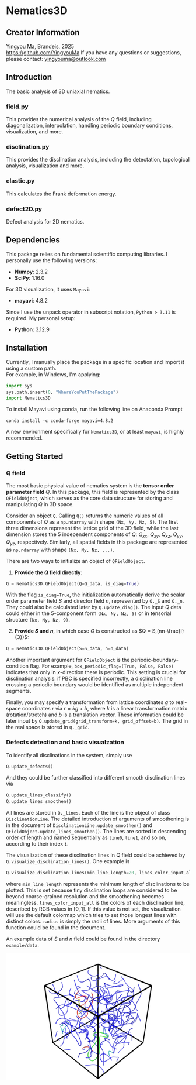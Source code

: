 # Nematics3D

## Creator Information
Yingyou Ma, Brandeis, 2025  
https://github.com/YingyouMa
If you have any questions or suggestions, please contact:  yingyouma@outlook.com

## Introduction
The basic analysis of 3D uniaxial nematics.

### field.py
This provides the numerical analysis of the $Q$ field, including diagonalization, interpolation, handling periodic boundary conditions, visualization, and more.

### disclination.py
This provides the disclination analysis, including the detectation, topological analysis, visualization and more.

### elastic.py
This calculates the Frank deformation energy.

### defect2D.py
Defect analysis for 2D nematics.

## Dependencies
This package relies on fundamental scientific computing libraries. I personally use the following versions:
 - **Numpy**:       2.3.2
 - **SciPy**:       1.16.0

For 3D visualization, it uses ```Mayavi```:
 - **mayavi**:      4.8.2

Since I use the unpack operator in subscript notation, ```Python > 3.11``` is required. My personal setup:
 - **Python**:      3.12.9 

## Installation
Currently, I manually place the package in a specific location and import it using a custom path.  
For example, in Windows, I'm applying:
```python
import sys
sys.path.insert(0, "WhereYouPutThePackage")
import Nematics3D
```
To install Mayavi using conda, run the following line on Anaconda Prompt
```
conda install -c conda-forge mayavi=4.8.2
```
A new environment specifically for ```Nematics3D```, or at least ```mayavi```, is highly recommended.

## Getting Started

### Q field
The most basic physical value of nematics system is the **tensor order parameter field** $Q$. In this package, this field is represented by the class ```QFieldObject```, which serves as the core data structure for storing and manipulating $Q$ in 3D space.   

Consider an object ```Q```. Calling ```Q()``` returns the numeric values of all components of $Q$ as a ```np.ndarray``` with shape ```(Nx, Ny, Nz, 5)```. The first three dimensions represent the lattice grid of the 3D field, while the last dimension stores the 5 independent components of $Q$: $Q_{xx}$, $Q_{xy}$, $Q_{xz}$, $Q_{yy}$, $Q_{yz}$, respectively. Similarly, all spatial fields in this package are represented as ```np.ndarray``` with shape ```(Nx, Ny, Nz, ...)```.

There are two ways to initialize an object of ```QFieldObject```.   

1. **Provide the $Q$ field directly**:
```python
Q = Nematics3D.QFieldObject(Q=Q_data, is_diag=True)
```
With the flag ```is_diag=True```, the initialization automatically derive the scalar order parameter field $S$ and director field $n$, represented by ```Q._S``` and ```Q._n```. They could also be calculated later by ```Q.update_diag()```. The input $Q$ data could either in the 5-component form ```(Nx, Ny, Nz, 5)``` or in tensorial structure ```(Nx, Ny, Nz, 9)```.    

2. **Provide $S$ and $n$**, in which case $Q$ is constructed as $Q = S,(nn-\frac{I}{3})$:
```python
Q = Nematics3D.QFieldObject(S=S_data, n=n_data)
```

Another important argument for ```QFieldObject``` is the periodic-boundary-condition flag. For example, ```box_periodic_flag=(True, False, False)``` indicates that only in $x$-direction there is periodic. This setting is crucial for disclination analysis: if PBC is specified incorrectly, a disclination line crossing a periodic boundary would be identified as multiple independent segments.

Finally, you may specify a transformation from lattice coordinates $g$ to real-space coordinates $r$ via $r = k g + b$, where $k$ is a linear transformation matrix (rotation/stretch) and $b$ is a translation vector. These information could be later input by ```Q.update_grid(grid_transform=k, grid_offset=b)```. The grid in the real space is stored in ```Q._grid```.

### Defects detection and basic visualzation
To identify all disclinations in the system, simply use
```python
Q.update_defects()
```
And they could be further classified into different smooth disclination lines via
```python
Q.update_lines_classify()
Q.update_lines_smoothen()
```
All lines are stored in ```Q._lines```. Each of the line is the object of class ```DisclinationLine```. The detailed introduction of arguments of smoothening is in the document of ```DisclinationLine.update_smoothen()``` and ```QFieldObject.update_lines_smoothen()```.  The lines are sorted in descending order of length and named sequentially as ```line0```, ```line1```, and so on, according to their index ```i```.     

The visualization of these disclination lines in $Q$ field could be achieved by ```Q.visualize_disclination_lines()```. One example is
```python
Q.visualize_disclination_lines(min_line_length=20, lines_color_input_all=(1,0,0), radius=1)
```
where  ```min_line_length``` represents the minimum length of disclinations to be plotted. This is set because tiny disclination loops are considered to be beyond coarse-grained resolution and the smoothening becomes meaningless. ```lines_color_input_all``` is the colors of each disclination line, described by RGB values in $[0,1]$. If this value is not set, the visualization will use the default colormap which tries to set those longest lines with distinct colors. ```radius``` is simply the radii of lines.  More arguments of this function could be found in the document.   

An example data of $S$ and $n$ field could be found in the directory ```example/data```.
<p align="center">
  <img src="example/figure/lines.png" width="720">
</p>



 



